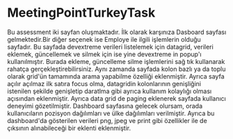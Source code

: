 # MeetingPointTurkeyTask

Bu assessment iki sayfan oluşmaktadır. İlk olarak karşınıza Dasboard sayfası gelmektedir.Bir diğer seçenek ise Employe ile ilgili işlemlerin olduğu sayfadır.
Bu sayfada devextreme verileri listelemek için datagrid, verileri eklemek, güncellemek ve silmek için ise yine devextreme in popup'ı kullanılmıştır. Burada ekleme, güncelleme silme işlemlerini sağ tık kullanarak rahatça gerçekleştirebilirsiniz. Aynı zamanda sayfada kolon bazlı ya da toplu olarak grid'ün tamamında arama yapabilme özelliği eklenmiştir. Ayrıca sayfa açılır açılmaz ilk satıra focus olma, datagridin kolonlarının genişliğini istenilen şekilde genişletip daratlma gibi ayrıca kullanım kolaylığı olması açısından eklenmiştir. Ayrıca data grid de paging eklenerek sayfada kullanıcı deneyimi gözetilmiştir. Dashboard sayfasına gelecek olursam, orada kullanıcıların pozisyon dağılımları ve ülke dağılımları verilmiştir. Ayrıca bu dashboard'da gösterilen verileri png, jpeg ve print gibi özellikler ile de çıksının alınabileceği bir eklenti eklenmiştir. 
